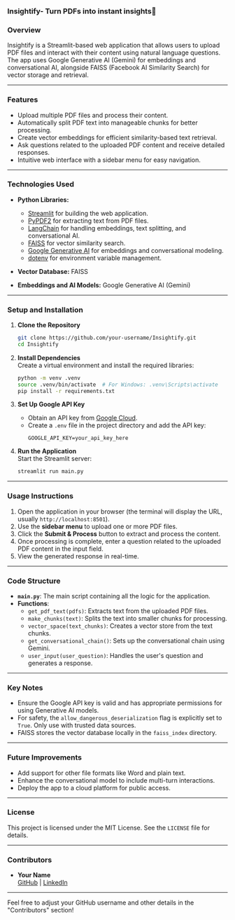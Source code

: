 ### **Insightify- Turn PDFs into instant insights💁**

### **Overview**

Insightify is a Streamlit-based web application that allows users to upload PDF files and interact with their content using natural language questions. The app uses Google Generative AI (Gemini) for embeddings and conversational AI, alongside FAISS (Facebook AI Similarity Search) for vector storage and retrieval.

---

### **Features**

- Upload multiple PDF files and process their content.
- Automatically split PDF text into manageable chunks for better processing.
- Create vector embeddings for efficient similarity-based text retrieval.
- Ask questions related to the uploaded PDF content and receive detailed responses.
- Intuitive web interface with a sidebar menu for easy navigation.

---

### **Technologies Used**

- **Python Libraries:**
  - [Streamlit](https://streamlit.io/) for building the web application.
  - [PyPDF2](https://pypi.org/project/PyPDF2/) for extracting text from PDF files.
  - [LangChain](https://github.com/hwchase17/langchain) for handling embeddings, text splitting, and conversational AI.
  - [FAISS](https://github.com/facebookresearch/faiss) for vector similarity search.
  - [Google Generative AI](https://cloud.google.com/ai/) for embeddings and conversational modeling.
  - [dotenv](https://pypi.org/project/python-dotenv/) for environment variable management.

- **Vector Database:** FAISS
- **Embeddings and AI Models:** Google Generative AI (Gemini)

---

### **Setup and Installation**

1. **Clone the Repository**  
   ```bash
   git clone https://github.com/your-username/Insightify.git
   cd Insightify
   ```

2. **Install Dependencies**  
   Create a virtual environment and install the required libraries:
   ```bash
   python -m venv .venv
   source .venv/bin/activate  # For Windows: .venv\Scripts\activate
   pip install -r requirements.txt
   ```

3. **Set Up Google API Key**  
   - Obtain an API key from [Google Cloud](https://console.cloud.google.com/).
   - Create a `.env` file in the project directory and add the API key:
     ```env
     GOOGLE_API_KEY=your_api_key_here
     ```

4. **Run the Application**  
   Start the Streamlit server:
   ```bash
   streamlit run main.py
   ```

---

### **Usage Instructions**

1. Open the application in your browser (the terminal will display the URL, usually `http://localhost:8501`).
2. Use the **sidebar menu** to upload one or more PDF files.
3. Click the **Submit & Process** button to extract and process the content.
4. Once processing is complete, enter a question related to the uploaded PDF content in the input field.
5. View the generated response in real-time.

---

### **Code Structure**

- **`main.py`**: The main script containing all the logic for the application.
- **Functions**:
  - `get_pdf_text(pdfs)`: Extracts text from the uploaded PDF files.
  - `make_chunks(text)`: Splits the text into smaller chunks for processing.
  - `vector_space(text_chunks)`: Creates a vector store from the text chunks.
  - `get_conversational_chain()`: Sets up the conversational chain using Gemini.
  - `user_input(user_question)`: Handles the user's question and generates a response.

---

### **Key Notes**

- Ensure the Google API key is valid and has appropriate permissions for using Generative AI models.
- For safety, the `allow_dangerous_deserialization` flag is explicitly set to `True`. Only use with trusted data sources.
- FAISS stores the vector database locally in the `faiss_index` directory.

---

### **Future Improvements**

- Add support for other file formats like Word and plain text.
- Enhance the conversational model to include multi-turn interactions.
- Deploy the app to a cloud platform for public access.

---

### **License**

This project is licensed under the MIT License. See the `LICENSE` file for details.

---

### **Contributors**

- **Your Name**  
  [GitHub](https://github.com/your-username) | [LinkedIn](https://linkedin.com/in/your-profile)  

---

Feel free to adjust your GitHub username and other details in the "Contributors" section!
